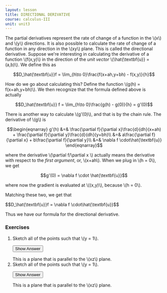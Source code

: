 ```yaml
---
layout: lesson
title: DIRECTIONAL DERIVATIVE
course: calculus-III
unit: unit3
---
```


The partial derivatives represent the rate of change of a function in the \\(x\\) and \\(y\\) directions. It is also possible to calculate the rate of change of a function in any direction in the \\(xy\\) plane. This is called the directional derivative. Suppose we're interesting in calculating the derivative of a function \\(f(x,y)\\) in the direction of the *unit vector* \\(\hat{\textbf{u}}  = (a,b)\\). We define this as 

$$D_\hat{\textbf{u}}f = \lim_{h\to 0}\frac{f(x+ah,y+bh) - f(x,y)}{h}$$ 

How do we go about calculating this? Define the function \\(g(h) = f(x+ah,y+bh)\\). We then recognize that the formula defined above is actually 

$$D_\hat{\textbf{u}} f = \lim_{h\to 0}\frac{g(h) - g(0)}{h} = g'(0)$$

There is another way to calculate \\(g'(0)\\), and that is by the chain rule. The derivative of \\(g\\) is 

$$\begin{eqnarray}
g'(h) &=& \frac{\partial f}{\partial x}\frac{d}{dh}(x+ah) + \frac{\partial f}{\partial y}\frac{d}{dh}(y+bh)\\
&=& a\frac{\partial f}{\partial x} + b\frac{\partial f}{\partial y}\\
&=& \nabla f \cdot\hat{\textbf{u}}
\end{eqnarray}$$

where the derivative \\(\partial f/\partial x \\) actually means the derivative with respect to the *first argument*, or, \\(x+ah\\). When we plug in \\(h = 0\\), we get 

$$g'(0) = \nabla f \cdot \hat{\textbf{u}}$$

where now the gradient is evaluated at \\((x,y)\\), because \\(h = 0\\).

Matching these two, we get that 

<div class = "result">
$$D_\hat{\textbf{u}}f = \nabla f \cdot\hat{\textbf{u}}$$ </div>

Thus we have our formula for the directional derivative. 

### Exercises

<ol>
<li> <div> Sketch all of the points such that \(y = 1\). </div>

<button onclick="myFunction('answer2')" class="answerButton">Show Answer</button>
<div  id="answer2" class="answer">
This is a plane that is parallel to the \(xz\) plane. 
</div> </li>
<li> <div> Sketch all of the points such that \(y = 1\). </div>

<button onclick="myFunction('answer2')" class="answerButton">Show Answer</button>
<div  id="answer2" class="answer">
This is a plane that is parallel to the \(xz\) plane. 
</div> </li>
</ol>